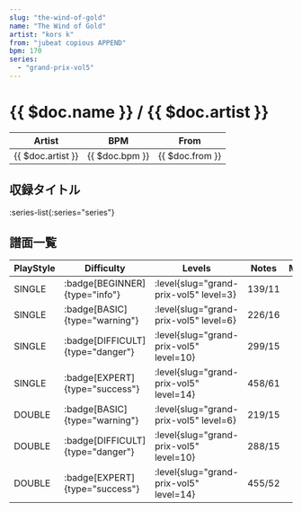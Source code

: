 ```yaml
---
slug: "the-wind-of-gold"
name: "The Wind of Gold"
artist: "kors k"
from: "jubeat copious APPEND"
bpm: 170
series:
  - "grand-prix-vol5"
---
```


# {{ $doc.name }} / {{ $doc.artist }}

|Artist|BPM|From|
|------|---|----|
|{{ $doc.artist }}|{{ $doc.bpm }}|{{ $doc.from }}|

## 収録タイトル

:series-list{:series="series"}

## 譜面一覧

|PlayStyle|Difficulty|Levels|Notes|Movie|
|---------|----------|------|-----|-----|
|SINGLE| :badge[BEGINNER]{type="info"}|<div class="field is-grouped is-grouped-multiline"> :level{slug="grand-prix-vol5" level=3}</div>|139/11||
|SINGLE| :badge[BASIC]{type="warning"}|<div class="field is-grouped is-grouped-multiline"> :level{slug="grand-prix-vol5" level=6}</div>|226/16||
|SINGLE| :badge[DIFFICULT]{type="danger"}|<div class="field is-grouped is-grouped-multiline"> :level{slug="grand-prix-vol5" level=10}</div>|299/15||
|SINGLE| :badge[EXPERT]{type="success"}|<div class="field is-grouped is-grouped-multiline"> :level{slug="grand-prix-vol5" level=14}</div>|458/61||
|DOUBLE| :badge[BASIC]{type="warning"}|<div class="field is-grouped is-grouped-multiline"> :level{slug="grand-prix-vol5" level=6}</div>|219/15||
|DOUBLE| :badge[DIFFICULT]{type="danger"}|<div class="field is-grouped is-grouped-multiline"> :level{slug="grand-prix-vol5" level=10}</div>|288/15||
|DOUBLE| :badge[EXPERT]{type="success"}|<div class="field is-grouped is-grouped-multiline"> :level{slug="grand-prix-vol5" level=14}</div>|455/52||
